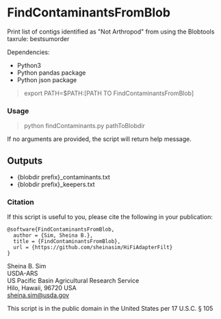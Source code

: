 # FindContaminantsFromBlob 
Print list of contigs identified as "Not Arthropod" from using the Blobtools taxrule: bestsumorder

Dependencies:

* Python3 
* Python pandas package
* Python json package

> export PATH=$PATH:[PATH TO FindContaminantsFromBlob]  

### Usage
  
> python findContaminants.py pathToBlobdir  

If no arguments are provided, the script will return help message.

## Outputs

* {blobdir prefix}\_contaminants.txt 
* {blobdir prefix}\_keepers.txt 

### Citation

If this script is useful to you, please cite the following in your publication:

```
@software{FindContaminantsFromBlob,
  author = {Sim, Sheina B.},
  title = {FindContaminantsFromBlob},
  url = {https://github.com/sheinasim/HiFiAdapterFilt}
}
```

Sheina B. Sim  
USDA-ARS  
US Pacific Basin Agricultural Research Service  
Hilo, Hawaii, 96720 USA  
sheina.sim@usda.gov  

This script is in the public domain in the United States per 17 U.S.C. § 105
